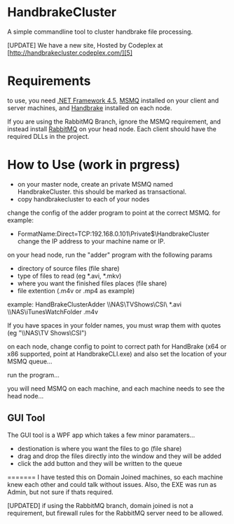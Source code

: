 HandbrakeCluster
================

A simple commandline tool to cluster handbrake file processing. 

[UPDATE] We have a new site, Hosted by Codeplex at [http://handbrakecluster.codeplex.com/][5]


Requirements
============

to use, you need [.NET Framework 4.5][1], [MSMQ][2] installed on your client and server machines, and [Handbrake][3] installed on each node. 

If you are using the RabbitMQ Branch, ignore the MSMQ requirement, and instead install [RabbitMQ][4] on your head node. Each client should have the required DLLs in the project.

How to Use (work in prgress)
============================

* on your master node, create an private MSMQ named HandbrakeCluster. this should be marked as transactional.
* copy handbrakecluster to each of your nodes


change the config of the adder program to point at the correct MSMQ. for example: 
* FormatName:Direct=TCP:192.168.0.101\Private$\HandbrakeCluster
change the IP address to your machine name or IP. 


on your head node, run the "adder" program with the following params
* directory of source files (file share)
* type of files to read (eg *.avi, *.mkv)
* where you want the finished files places (file share)
* file extention (.m4v or .mp4 as example)

example: HandBrakeClusterAdder \\\\NAS\TVShows\CSI\ *.avi \\\\NAS\iTunesWatchFolder .m4v

If you have spaces in your folder names, you must wrap them with quotes (eg "\\\\NAS\TV Shows\CSI")

on each node, change config to point to correct path for HandBrake (x64 or x86 supported, point at HandbrakeCLI.exe) and also set the location of your MSMQ queue... 

run the program...

you will need MSMQ on each machine, and each machine needs to see the head node...

GUI Tool
--------
The GUI tool is a WPF app which takes a few minor paramaters...

* destionation is where you want the files to go (file share)
* drag and drop the files directly into the window and they will be added
* click the add button and they will be written to the queue

=======
I have tested this on Domain Joined machines, so each machine knew each other and could talk without issues. Also, the EXE was run as Admin, but not sure if thats required.

[UPDATED] if using the RabbitMQ branch, domain joined is not a requirement, but firewall rules for the RabbitMQ server need to be allowed.

[1]:http://www.microsoft.com/en-us/download/details.aspx?id=30653
[2]:http://msdn.microsoft.com/en-us/library/aa967729.aspx
[3]:http://handbrake.fr/
[4]:http://www.rabbitmq.com/
[5]:http://handbrakecluster.codeplex.com/
